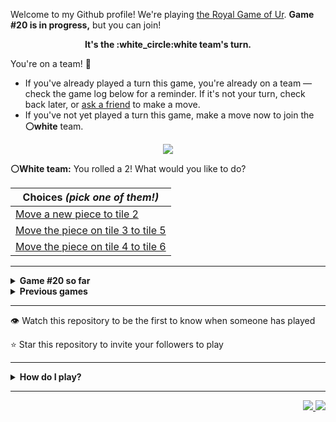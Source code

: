 Welcome to my Github profile!
We're playing
[the Royal Game of Ur](https://en.wikipedia.org/wiki/Royal_Game_of_Ur).
**Game #20 is in progress,** but you can join!

<p align="center">
  <b>It's the
  :white_circle:white
  team's turn.</b>
</p>

You're on a team! :wave:

* If you've already played a turn this game, you're already on a team
  &mdash; check the game log below for a reminder. If it's not your turn,
  check back later, or [ask a
  friend](https://twitter.com/share?text=I'm+playing+The+Royal+Game+of+Ur+on+a+GitHub+profile.+Take+your+turn+at+https://github.com/rossjrw/rossjrw+%23RoyalGameOfUr+%23github) to make a move.
* If you've not yet played a turn this game, make a move now to join the
  **:white_circle:white** team.

<p align="center"><img src="https://raw.githubusercontent.com/rossjrw/rossjrw/play/games/current/board.3061.svg"></p>

  **:white_circle:White team:**
  You rolled a 2!
What would you like to do?

| Choices *(pick one of them!)* |
| --- |
  | [    Move a new piece to tile 2](https://github.com/rossjrw/rossjrw/issues/new?title=ur-move-2%400-0&amp;body=Press+Submit%21+You+don%27t+need+to+edit+this+text+or+do+anything+else.%0D%0A%0D%0ABe+aware+that+your+move+can+take+a+minute+or+two+to+process.) |
  | [    Move the piece on tile 3 to tile 5](https://github.com/rossjrw/rossjrw/issues/new?title=ur-move-2%403-0&amp;body=Press+Submit%21+You+don%27t+need+to+edit+this+text+or+do+anything+else.%0D%0A%0D%0ABe+aware+that+your+move+can+take+a+minute+or+two+to+process.) |
  | [    Move the piece on tile 4 to tile 6](https://github.com/rossjrw/rossjrw/issues/new?title=ur-move-2%404-0&amp;body=Press+Submit%21+You+don%27t+need+to+edit+this+text+or+do+anything+else.%0D%0A%0D%0ABe+aware+that+your+move+can+take+a+minute+or+two+to+process.) |

-----

<details>
<summary><b>Game #20 so far</b></summary>

## Who's on each team?

<table>
    <thead>
      <tr><th colspan=2>Players in this game</th></tr>
    </thead>
    <tbody>
      <tr>
        <td align="right"><b>Black team</b> :black_circle:</td>
        <td>:white_circle: <b> White team</b></td>
      </tr>
      <tr align="center">
        <td><b><a href="https://github.com/tassiaaccioly">@tassiaaccioly</a></b> (29)<br><b><a href="https://github.com/ahujaesh">@ahujaesh</a></b> (1)<br><b><a href="https://github.com/CostasAK">@CostasAK</a></b> (1)<br><b><a href="https://github.com/guibariste">@guibariste</a></b> (1)</td>
        <td><b><a href="https://github.com/Casper-Guo">@Casper-Guo</a></b> (21)<br><b><a href="https://github.com/huuquyet">@huuquyet</a></b> (12)<br><b><a href="https://github.com/Hans5958">@Hans5958</a></b> (4)<br><b><a href="https://github.com/BillyBrown237">@BillyBrown237</a></b> (1)<br><b><a href="https://github.com/garvit-exe">@garvit-exe</a></b> (1)<br><b><a href="https://github.com/igorantun">@igorantun</a></b> (1)</td>
      </tr>
    </tbody>
  </table>

## What's happened so far?

| Time | Turn | Event | Issue | Board |
| :---: | :---: | :--- | :---: | :---: |
  | 12th May 2024 12:02 | **0** | :white_circle: **[@Casper-Guo](https://github.com/Casper-Guo)** started a new game | [#2986](https://github.com/rossjrw/rossjrw/issues/2986) | [link](https://raw.githubusercontent.com/rossjrw/rossjrw/73066a7b1be0b62f57ac1fa58306495de4a8c762/games/current/board.2986.svg) |
  | 12th May 2024 12:06 | **1** | :white_circle: **[@Casper-Guo](https://github.com/Casper-Guo)** moved a white piece onto the board to position 3    | [#2987](https://github.com/rossjrw/rossjrw/issues/2987) | [link](https://raw.githubusercontent.com/rossjrw/rossjrw/f69f83200e25b61ff7a6a6c5e43b54c9b59d0e41/games/current/board.2987.svg) |
  | 12th May 2024 12:41 | **2** | :black_circle: **[@tassiaaccioly](https://github.com/tassiaaccioly)** moved a black piece onto the board to position 2    | [#2988](https://github.com/rossjrw/rossjrw/issues/2988) | [link](https://raw.githubusercontent.com/rossjrw/rossjrw/de8451be939cd24cb6811b3997a97817bc1e63db/games/current/board.2988.svg) |
  | 12th May 2024 13:01 | **3** | :white_circle: **[@Hans5958](https://github.com/Hans5958)** moved a white piece from position 3 to position 4  — claimed a rosette :rosette:  | [#2990](https://github.com/rossjrw/rossjrw/issues/2990) |  |
  | 12th May 2024 13:01 | **4** | :white_circle: **[@Hans5958](https://github.com/Hans5958)** moved a white piece onto the board to position 2    | [#2991](https://github.com/rossjrw/rossjrw/issues/2991) |  |
  | 12th May 2024 13:01 | **5** | :black_circle:  The black team rolled a 0 and their turn was automatically passed | [#2991](https://github.com/rossjrw/rossjrw/issues/2991) | [link](https://raw.githubusercontent.com/rossjrw/rossjrw/160bf1743c11f8ce5964b267cb7adfec0e85f41a/games/current/board.2991.svg) |
  | 12th May 2024 13:01 | **6** | :white_circle:  The white team rolled a 0 and their turn was automatically passed | [#2991](https://github.com/rossjrw/rossjrw/issues/2991) | [link](https://raw.githubusercontent.com/rossjrw/rossjrw/9f68cd61709302963a425f4027de8299911ef8c1/games/current/board.2991.svg) |
  | 12th May 2024 13:48 | **7** | :black_circle: **[@ahujaesh](https://github.com/ahujaesh)** moved a black piece from position 2 to position 4  — claimed a rosette :rosette:  | [#2992](https://github.com/rossjrw/rossjrw/issues/2992) | [link](https://raw.githubusercontent.com/rossjrw/rossjrw/9717928f32243e6c9da8e997b990b4e93c2621b1/games/current/board.2992.svg) |
  | 12th May 2024 15:10 | **8** | :black_circle: **[@tassiaaccioly](https://github.com/tassiaaccioly)** moved a black piece onto the board to position 2    | [#2993](https://github.com/rossjrw/rossjrw/issues/2993) |  |
  | 13th May 2024 01:22 | **9** | :white_circle: **[@huuquyet](https://github.com/huuquyet)** moved a white piece from position 4 to position 6    | [#2994](https://github.com/rossjrw/rossjrw/issues/2994) | [link](https://raw.githubusercontent.com/rossjrw/rossjrw/8a368115f08e08abf99526983c7bb42a0f9b6d97/games/current/board.2994.svg) |
  | 13th May 2024 01:22 | **10** | :black_circle:  The black team rolled a 0 and their turn was automatically passed | [#2994](https://github.com/rossjrw/rossjrw/issues/2994) | [link](https://raw.githubusercontent.com/rossjrw/rossjrw/97485f0b1007ad649f58fd6627917d1e0ce15f2b/games/current/board.2994.svg) |
  | 13th May 2024 01:23 | **11** | :white_circle: **[@huuquyet](https://github.com/huuquyet)** moved a white piece from position 6 to position 7    | [#2995](https://github.com/rossjrw/rossjrw/issues/2995) | [link](https://raw.githubusercontent.com/rossjrw/rossjrw/ad290de343a7449f7cfb6be536e6686ef5a7da94/games/current/board.2995.svg) |
  | 13th May 2024 13:31 | **12** | :black_circle: **[@tassiaaccioly](https://github.com/tassiaaccioly)** moved a black piece onto the board to position 1    | [#2996](https://github.com/rossjrw/rossjrw/issues/2996) | [link](https://raw.githubusercontent.com/rossjrw/rossjrw/e0d099118613fb0396b25100309761440fd1b602/games/current/board.2996.svg) |
  | 13th May 2024 13:33 | **13** | :white_circle: **[@Casper-Guo](https://github.com/Casper-Guo)** moved a white piece from position 2 to position 4  — claimed a rosette :rosette:  | [#2997](https://github.com/rossjrw/rossjrw/issues/2997) | [link](https://raw.githubusercontent.com/rossjrw/rossjrw/cbe8e4bd283cf903d22f3436b1648170b5291d68/games/current/board.2997.svg) |
  | 13th May 2024 13:34 | **14** | :white_circle: **[@Casper-Guo](https://github.com/Casper-Guo)** moved a white piece onto the board to position 3    | [#2998](https://github.com/rossjrw/rossjrw/issues/2998) | [link](https://raw.githubusercontent.com/rossjrw/rossjrw/3335ec3c36268a0fadc87f03fefe5e7197153e01/games/current/board.2998.svg) |
  | 13th May 2024 14:48 | **15** | :black_circle: **[@tassiaaccioly](https://github.com/tassiaaccioly)** moved a black piece from position 1 to position 3    | [#2999](https://github.com/rossjrw/rossjrw/issues/2999) | [link](https://raw.githubusercontent.com/rossjrw/rossjrw/9d7d62734fb9d8ee3f8c1e68385fa89a8ca9cfa2/games/current/board.2999.svg) |
  | 14th May 2024 04:36 | **16** | :white_circle: **[@huuquyet](https://github.com/huuquyet)** moved a white piece from position 7 to position 9    | [#3000](https://github.com/rossjrw/rossjrw/issues/3000) | [link](https://raw.githubusercontent.com/rossjrw/rossjrw/7c95e4fc17e88a0c9f6e15458d14fc95ecb5b585/games/current/board.3000.svg) |
  | 14th May 2024 17:49 | **17** | :black_circle: **[@tassiaaccioly](https://github.com/tassiaaccioly)** moved a black piece from position 4 to position 7    | [#3001](https://github.com/rossjrw/rossjrw/issues/3001) | [link](https://raw.githubusercontent.com/rossjrw/rossjrw/50c270ff1e63d2f2a7f2a7eb1b90b961b031b19a/games/current/board.3001.svg) |
  | 14th May 2024 23:02 | **18** | :white_circle: **[@Casper-Guo](https://github.com/Casper-Guo)** moved a white piece from position 9 to position 10    | [#3002](https://github.com/rossjrw/rossjrw/issues/3002) | [link](https://raw.githubusercontent.com/rossjrw/rossjrw/91de2f7c21b73d781551d1df6b47d345dbdb91eb/games/current/board.3002.svg) |
  | 14th May 2024 23:32 | **19** | :black_circle: **[@tassiaaccioly](https://github.com/tassiaaccioly)** moved a black piece onto the board to position 4  — claimed a rosette :rosette:  | [#3003](https://github.com/rossjrw/rossjrw/issues/3003) | [link](https://raw.githubusercontent.com/rossjrw/rossjrw/383ce3fb1aecd53b6635c66e9156803003b736e1/games/current/board.3003.svg) |
  | 14th May 2024 23:32 | **20** | :black_circle: **[@tassiaaccioly](https://github.com/tassiaaccioly)** moved a black piece from position 7 to position 9    | [#3004](https://github.com/rossjrw/rossjrw/issues/3004) | [link](https://raw.githubusercontent.com/rossjrw/rossjrw/cd579c48ce0733707895ac317bde04121f79507c/games/current/board.3004.svg) |
  | 15th May 2024 00:50 | **21** | :white_circle: **[@BillyBrown237](https://github.com/BillyBrown237)** moved a white piece from position 10 to position 12    | [#3005](https://github.com/rossjrw/rossjrw/issues/3005) | [link](https://raw.githubusercontent.com/rossjrw/rossjrw/95ebcf31527c5359433b07a9c09d7fe03afa23a3/games/current/board.3005.svg) |
  | 15th May 2024 02:05 | **22** | :black_circle: **[@tassiaaccioly](https://github.com/tassiaaccioly)** moved a black piece from position 3 to position 5    | [#3006](https://github.com/rossjrw/rossjrw/issues/3006) | [link](https://raw.githubusercontent.com/rossjrw/rossjrw/44b1f79f8056e3155399d605e69b931fa6c39fd2/games/current/board.3006.svg) |
  | 15th May 2024 02:14 | **23** | :white_circle: **[@Casper-Guo](https://github.com/Casper-Guo)** moved a white piece from position 4 to position 5 — captured a black piece :crossed_swords:   | [#3007](https://github.com/rossjrw/rossjrw/issues/3007) | [link](https://raw.githubusercontent.com/rossjrw/rossjrw/5b421a90d865e2686ebaa5e883c72435ab5aba90/games/current/board.3007.svg) |
  | 15th May 2024 02:17 | **24** | :black_circle: **[@tassiaaccioly](https://github.com/tassiaaccioly)** moved a black piece from position 9 to position 12 — captured a white piece :crossed_swords:   | [#3008](https://github.com/rossjrw/rossjrw/issues/3008) | [link](https://raw.githubusercontent.com/rossjrw/rossjrw/e1638c119ff86ba975e0bd3a118c0f616cc4df1a/games/current/board.3008.svg) |
  | 15th May 2024 02:22 | **25** | :white_circle: **[@Casper-Guo](https://github.com/Casper-Guo)** moved a white piece onto the board to position 4  — claimed a rosette :rosette:  | [#3009](https://github.com/rossjrw/rossjrw/issues/3009) |  |
  | 15th May 2024 02:26 | **26** | :white_circle: **[@Casper-Guo](https://github.com/Casper-Guo)** moved a white piece from position 5 to position 8  — claimed a rosette :rosette:  | [#3010](https://github.com/rossjrw/rossjrw/issues/3010) | [link](https://raw.githubusercontent.com/rossjrw/rossjrw/806122dbef9dd1294973419d8b625ec849e896d9/games/current/board.3010.svg) |
  | 15th May 2024 02:26 | **27** | :white_circle:  The white team rolled a 0 and their turn was automatically passed | [#3010](https://github.com/rossjrw/rossjrw/issues/3010) | [link](https://raw.githubusercontent.com/rossjrw/rossjrw/0a96b521771147ecc0d570b4574165e2dd496e18/games/current/board.3010.svg) |
  | 15th May 2024 02:59 | **28** | :black_circle: **[@tassiaaccioly](https://github.com/tassiaaccioly)** moved a black piece from position 12 to position 14  — claimed a rosette :rosette:  | [#3011](https://github.com/rossjrw/rossjrw/issues/3011) | [link](https://raw.githubusercontent.com/rossjrw/rossjrw/8837d59cc3aba6c1e109bf47414917d6b1ea47a7/games/current/board.3011.svg) |
  | 15th May 2024 02:59 | **29** | :black_circle: **[@tassiaaccioly](https://github.com/tassiaaccioly)** moved a black piece from position 4 to position 7    | [#3012](https://github.com/rossjrw/rossjrw/issues/3012) | [link](https://raw.githubusercontent.com/rossjrw/rossjrw/9d5f6931f28fd4833c052043e55dd3228a4fe2f5/games/current/board.3012.svg) |
  | 15th May 2024 04:51 | **30** | :white_circle: **[@huuquyet](https://github.com/huuquyet)** moved a white piece from position 4 to position 7 — captured a black piece :crossed_swords:   | [#3013](https://github.com/rossjrw/rossjrw/issues/3013) | [link](https://raw.githubusercontent.com/rossjrw/rossjrw/f2210a58ca56dc89cf5d93439f6b413267b5a406/games/current/board.3013.svg) |
  | 15th May 2024 16:56 | **31** | :black_circle: **[@tassiaaccioly](https://github.com/tassiaaccioly)** moved a black piece from position 2 to position 3    | [#3014](https://github.com/rossjrw/rossjrw/issues/3014) | [link](https://raw.githubusercontent.com/rossjrw/rossjrw/8c16b42e979d2bf87e333514e9005c9322545320/games/current/board.3014.svg) |
  | 17th May 2024 14:52 | **32** | :white_circle: **[@Casper-Guo](https://github.com/Casper-Guo)** moved a white piece from position 7 to position 10    | [#3015](https://github.com/rossjrw/rossjrw/issues/3015) | [link](https://raw.githubusercontent.com/rossjrw/rossjrw/9997f06ff78985ae48dfe22f743bd141ebe882b0/games/current/board.3015.svg) |
  | 17th May 2024 16:42 | **33** | :black_circle: **[@tassiaaccioly](https://github.com/tassiaaccioly)** moved a black piece from position 3 to position 5    | [#3016](https://github.com/rossjrw/rossjrw/issues/3016) | [link](https://raw.githubusercontent.com/rossjrw/rossjrw/d474f9c2a8ed8f23b1c8ff8e4e50590e62678be0/games/current/board.3016.svg) |
  | 18th May 2024 19:14 | **34** | :white_circle: **[@Casper-Guo](https://github.com/Casper-Guo)** moved a white piece from position 10 to position 13    | [#3017](https://github.com/rossjrw/rossjrw/issues/3017) | [link](https://raw.githubusercontent.com/rossjrw/rossjrw/3ad3e7abfeb164b0fedcfcdab7f9e9d0caada1db/games/current/board.3017.svg) |
  | 19th May 2024 00:31 | **35** | :black_circle: **[@tassiaaccioly](https://github.com/tassiaaccioly)** moved a black piece onto the board to position 4  — claimed a rosette :rosette:  | [#3018](https://github.com/rossjrw/rossjrw/issues/3018) | [link](https://raw.githubusercontent.com/rossjrw/rossjrw/eff59d0291512295d8b2fd0a06ef2b6ec87f294c/games/current/board.3018.svg) |
  | 19th May 2024 00:31 | **36** | :black_circle: **[@tassiaaccioly](https://github.com/tassiaaccioly)** moved a black piece from position 4 to position 7    | [#3019](https://github.com/rossjrw/rossjrw/issues/3019) | [link](https://raw.githubusercontent.com/rossjrw/rossjrw/b6440038cb803e8a6ed958d7e96eb4c1bb52e77d/games/current/board.3019.svg) |
  | 19th May 2024 09:54 | **37** | :white_circle: **[@Casper-Guo](https://github.com/Casper-Guo)** moved a white piece onto the board to position 4  — claimed a rosette :rosette:  | [#3020](https://github.com/rossjrw/rossjrw/issues/3020) | [link](https://raw.githubusercontent.com/rossjrw/rossjrw/de2d7b57d13e7f9a11fb1b9b1a6e2b440a529f92/games/current/board.3020.svg) |
  | 19th May 2024 09:55 | **38** | :white_circle: **[@Casper-Guo](https://github.com/Casper-Guo)** moved a white piece from position 13 to position 14  — claimed a rosette :rosette:  | [#3021](https://github.com/rossjrw/rossjrw/issues/3021) | [link](https://raw.githubusercontent.com/rossjrw/rossjrw/33b45584749c5894a7ab0d10a32c395285f4ec6e/games/current/board.3021.svg) |
  | 20th May 2024 15:04 | **39** | :white_circle: **[@Hans5958](https://github.com/Hans5958)** moved a white piece from position 4 to position 7 — captured a black piece :crossed_swords:   | [#3022](https://github.com/rossjrw/rossjrw/issues/3022) | [link](https://raw.githubusercontent.com/rossjrw/rossjrw/0d47bf53f4d2df36ea293ab781e443247e044056/games/current/board.3022.svg) |
  | 20th May 2024 17:12 | **40** | :black_circle: **[@tassiaaccioly](https://github.com/tassiaaccioly)** moved a black piece onto the board to position 1    | [#3023](https://github.com/rossjrw/rossjrw/issues/3023) | [link](https://raw.githubusercontent.com/rossjrw/rossjrw/12bd90a36216cc3a4f8c416084e6ac4e6a6b096d/games/current/board.3023.svg) |
  | 21st May 2024 02:55 | **41** | :white_circle: **[@huuquyet](https://github.com/huuquyet)** moved a white piece from position 8 to position 10    | [#3024](https://github.com/rossjrw/rossjrw/issues/3024) | [link](https://raw.githubusercontent.com/rossjrw/rossjrw/3c2174518aa7b5e0ed73e488f985677e38974373/games/current/board.3024.svg) |
  | 21st May 2024 03:12 | **42** | :black_circle: **[@tassiaaccioly](https://github.com/tassiaaccioly)** moved a black piece onto the board to position 4  — claimed a rosette :rosette:  | [#3025](https://github.com/rossjrw/rossjrw/issues/3025) | [link](https://raw.githubusercontent.com/rossjrw/rossjrw/5ba3d66e8471f6fc3839f3983f7a5ff09920bb83/games/current/board.3025.svg) |
  | 21st May 2024 03:13 | **43** | :black_circle: **[@tassiaaccioly](https://github.com/tassiaaccioly)** moved a black piece from position 5 to position 7 — captured a white piece :crossed_swords:   | [#3026](https://github.com/rossjrw/rossjrw/issues/3026) | [link](https://raw.githubusercontent.com/rossjrw/rossjrw/d3220376f172eed9495c36ef0e2cf800cbd4791f/games/current/board.3026.svg) |
  | 21st May 2024 03:45 | **44** | :white_circle: **[@huuquyet](https://github.com/huuquyet)** moved a white piece from position 10 to position 13    | [#3027](https://github.com/rossjrw/rossjrw/issues/3027) | [link](https://raw.githubusercontent.com/rossjrw/rossjrw/0b83f08c8c36ab30f4f0fbb9004c72e90fcc2887/games/current/board.3027.svg) |
  | 21st May 2024 04:02 | **45** | :black_circle: **[@tassiaaccioly](https://github.com/tassiaaccioly)** moved a black piece from position 7 to position 10    | [#3028](https://github.com/rossjrw/rossjrw/issues/3028) | [link](https://raw.githubusercontent.com/rossjrw/rossjrw/bca7dafa3c28e7735a773e5120eaf032c738ed62/games/current/board.3028.svg) |
  | 21st May 2024 04:42 | **46** | :white_circle: **[@huuquyet](https://github.com/huuquyet)** moved a white piece onto the board to position 4  — claimed a rosette :rosette:  | [#3029](https://github.com/rossjrw/rossjrw/issues/3029) | [link](https://raw.githubusercontent.com/rossjrw/rossjrw/f4bb5e3aca8547c01c4a37a646cab6a50ab55e54/games/current/board.3029.svg) |
  | 21st May 2024 04:42 | **47** | :white_circle: **[@huuquyet](https://github.com/huuquyet)** ascended a white piece from position 14 :rocket:    | [#3030](https://github.com/rossjrw/rossjrw/issues/3030) | [link](https://raw.githubusercontent.com/rossjrw/rossjrw/b9d483aeb6e3c584de97e8c36b5d3ec81a586e75/games/current/board.3030.svg) |
  | 21st May 2024 06:44 | **48** | :black_circle: **[@CostasAK](https://github.com/CostasAK)** moved a black piece from position 10 to position 12    | [#3031](https://github.com/rossjrw/rossjrw/issues/3031) |  |
  | 21st May 2024 08:15 | **49** | :white_circle: **[@Casper-Guo](https://github.com/Casper-Guo)** moved a white piece onto the board to position 2    | [#3032](https://github.com/rossjrw/rossjrw/issues/3032) | [link](https://raw.githubusercontent.com/rossjrw/rossjrw/ec577984f2ed736ae9b033fdbad561799e3bc100/games/current/board.3032.svg) |
  | 21st May 2024 08:15 | **50** | :black_circle:  The black team rolled a 0 and their turn was automatically passed | [#3032](https://github.com/rossjrw/rossjrw/issues/3032) | [link](https://raw.githubusercontent.com/rossjrw/rossjrw/d387d15d1c210a02bc7816106557974bbca7fe28/games/current/board.3032.svg) |
  | 21st May 2024 23:30 | **51** | :white_circle: **[@Casper-Guo](https://github.com/Casper-Guo)** moved a white piece onto the board to position 1    | [#3035](https://github.com/rossjrw/rossjrw/issues/3035) | [link](https://raw.githubusercontent.com/rossjrw/rossjrw/4c42fdb7c7e077b4f269897a71d97abe4bb716e2/games/current/board.3035.svg) |
  | 22nd May 2024 01:46 | **52** | :black_circle: **[@tassiaaccioly](https://github.com/tassiaaccioly)** moved a black piece onto the board to position 2    | [#3036](https://github.com/rossjrw/rossjrw/issues/3036) | [link](https://raw.githubusercontent.com/rossjrw/rossjrw/db6ac052efbcdd95d00167626f1fb9ccc63bcf4e/games/current/board.3036.svg) |
  | 22nd May 2024 07:30 | **53** | :white_circle: **[@Hans5958](https://github.com/Hans5958)** ascended a white piece from position 13 :rocket:    | [#3037](https://github.com/rossjrw/rossjrw/issues/3037) | [link](https://raw.githubusercontent.com/rossjrw/rossjrw/46409bd98f1ad5c7bdf8d9cc98979ecdbb6caed5/games/current/board.3037.svg) |
  | 22nd May 2024 08:54 | **54** | :black_circle: **[@guibariste](https://github.com/guibariste)** moved a black piece from position 1 to position 3    | [#3038](https://github.com/rossjrw/rossjrw/issues/3038) | [link](https://raw.githubusercontent.com/rossjrw/rossjrw/141db06f5798f05db9781ef51c2d79a52a51f763/games/current/board.3038.svg) |
  | 23rd May 2024 06:06 | **55** | :white_circle: **[@garvit-exe](https://github.com/garvit-exe)** moved a white piece from position 4 to position 5    | [#3039](https://github.com/rossjrw/rossjrw/issues/3039) | [link](https://raw.githubusercontent.com/rossjrw/rossjrw/7d987af2844e05061a66c88dd43766e1bb758e6b/games/current/board.3039.svg) |
  | 23rd May 2024 06:10 | **56** | :black_circle: **[@tassiaaccioly](https://github.com/tassiaaccioly)** moved a black piece from position 2 to position 5 — captured a white piece :crossed_swords:   | [#3041](https://github.com/rossjrw/rossjrw/issues/3041) | [link](https://raw.githubusercontent.com/rossjrw/rossjrw/d607eb1d76721d215227941cfb9e8f54fbe8eadf/games/current/board.3041.svg) |
  | 23rd May 2024 15:03 | **57** | :white_circle: **[@Casper-Guo](https://github.com/Casper-Guo)** moved a white piece from position 1 to position 4  — claimed a rosette :rosette:  | [#3042](https://github.com/rossjrw/rossjrw/issues/3042) | [link](https://raw.githubusercontent.com/rossjrw/rossjrw/9501fd2dc56d65c483187c0491af498b2bbedf4b/games/current/board.3042.svg) |
  | 23rd May 2024 15:04 | **58** | :white_circle: **[@Casper-Guo](https://github.com/Casper-Guo)** moved a white piece from position 3 to position 5 — captured a black piece :crossed_swords:   | [#3043](https://github.com/rossjrw/rossjrw/issues/3043) | [link](https://raw.githubusercontent.com/rossjrw/rossjrw/385ee22c61b0707aca515cecbf84551e607a6336/games/current/board.3043.svg) |
  | 23rd May 2024 16:55 | **59** | :black_circle: **[@tassiaaccioly](https://github.com/tassiaaccioly)** moved a black piece from position 3 to position 5 — captured a white piece :crossed_swords:   | [#3044](https://github.com/rossjrw/rossjrw/issues/3044) | [link](https://raw.githubusercontent.com/rossjrw/rossjrw/46fae980aa0c5b632e594885cd398b674fd37852/games/current/board.3044.svg) |
  | 24th May 2024 00:15 | **60** | :white_circle: **[@Casper-Guo](https://github.com/Casper-Guo)** moved a white piece from position 4 to position 5 — captured a black piece :crossed_swords:   | [#3045](https://github.com/rossjrw/rossjrw/issues/3045) | [link](https://raw.githubusercontent.com/rossjrw/rossjrw/2bab670b9bc4f0870bf403f71473a5ac54f9d19b/games/current/board.3045.svg) |
  | 24th May 2024 02:09 | **61** | :black_circle: **[@tassiaaccioly](https://github.com/tassiaaccioly)** moved a black piece from position 4 to position 5 — captured a white piece :crossed_swords:   | [#3046](https://github.com/rossjrw/rossjrw/issues/3046) | [link](https://raw.githubusercontent.com/rossjrw/rossjrw/f4c525fcad747d8fa52735c85fd9514a8c817b3d/games/current/board.3046.svg) |
  | 24th May 2024 10:48 | **62** | :white_circle: **[@huuquyet](https://github.com/huuquyet)** moved a white piece from position 2 to position 4  — claimed a rosette :rosette:  | [#3047](https://github.com/rossjrw/rossjrw/issues/3047) | [link](https://raw.githubusercontent.com/rossjrw/rossjrw/06a2294f716a30608dcab8f1d536ff49ad8c61d8/games/current/board.3047.svg) |
  | 24th May 2024 10:48 | **63** | :white_circle: **[@huuquyet](https://github.com/huuquyet)** moved a white piece from position 4 to position 5 — captured a black piece :crossed_swords:   | [#3048](https://github.com/rossjrw/rossjrw/issues/3048) | [link](https://raw.githubusercontent.com/rossjrw/rossjrw/2ddb7416c02b80f74287d65f29adf62f62c79395/games/current/board.3048.svg) |
  | 24th May 2024 13:34 | **64** | :black_circle: **[@tassiaaccioly](https://github.com/tassiaaccioly)** moved a black piece onto the board to position 2    | [#3049](https://github.com/rossjrw/rossjrw/issues/3049) | [link](https://raw.githubusercontent.com/rossjrw/rossjrw/71ea957ac7ded1aaac904e0062f4c3b84e88cf2f/games/current/board.3049.svg) |
  | 25th May 2024 19:49 | **65** | :white_circle: **[@igorantun](https://github.com/igorantun)** moved a white piece from position 5 to position 7    | [#3050](https://github.com/rossjrw/rossjrw/issues/3050) | [link](https://raw.githubusercontent.com/rossjrw/rossjrw/1dedb781e07cc83e41bb947d77825ebc7ff40e8e/games/current/board.3050.svg) |
  | 25th May 2024 20:01 | **66** | :black_circle: **[@tassiaaccioly](https://github.com/tassiaaccioly)** moved a black piece from position 12 to position 13    | [#3051](https://github.com/rossjrw/rossjrw/issues/3051) | [link](https://raw.githubusercontent.com/rossjrw/rossjrw/b47e9dbfe3534c87c939d6eb6916825599b96cb5/games/current/board.3051.svg) |
  | 26th May 2024 03:35 | **67** | :white_circle: **[@huuquyet](https://github.com/huuquyet)** moved a white piece from position 7 to position 9    | [#3052](https://github.com/rossjrw/rossjrw/issues/3052) | [link](https://raw.githubusercontent.com/rossjrw/rossjrw/595c75e9fa30753afc484dec17ff8cd3bfd143c5/games/current/board.3052.svg) |
  | 26th May 2024 12:40 | **68** | :black_circle: **[@tassiaaccioly](https://github.com/tassiaaccioly)** moved a black piece from position 2 to position 5    | [#3053](https://github.com/rossjrw/rossjrw/issues/3053) | [link](https://raw.githubusercontent.com/rossjrw/rossjrw/3b60ce329f6e713139ef0174d8d03a242a0e728e/games/current/board.3053.svg) |
  | 26th May 2024 16:16 | **69** | :white_circle: **[@Casper-Guo](https://github.com/Casper-Guo)** moved a white piece onto the board to position 1    | [#3054](https://github.com/rossjrw/rossjrw/issues/3054) | [link](https://raw.githubusercontent.com/rossjrw/rossjrw/d7194c1df1c5784a14add7b62e99987f468184b6/games/current/board.3054.svg) |
  | 26th May 2024 16:32 | **70** | :black_circle: **[@tassiaaccioly](https://github.com/tassiaaccioly)** moved a black piece onto the board to position 1    | [#3055](https://github.com/rossjrw/rossjrw/issues/3055) | [link](https://raw.githubusercontent.com/rossjrw/rossjrw/730c12817349634edfe4e64875f17c41717b1a63/games/current/board.3055.svg) |
  | 26th May 2024 16:38 | **71** | :white_circle: **[@Casper-Guo](https://github.com/Casper-Guo)** moved a white piece onto the board to position 4  — claimed a rosette :rosette:  | [#3056](https://github.com/rossjrw/rossjrw/issues/3056) | [link](https://raw.githubusercontent.com/rossjrw/rossjrw/8da92d2aa9ad37e049d1f3f0ba48777e25370a91/games/current/board.3056.svg) |
  | 26th May 2024 16:40 | **72** | :white_circle: **[@Casper-Guo](https://github.com/Casper-Guo)** moved a white piece onto the board to position 3    | [#3057](https://github.com/rossjrw/rossjrw/issues/3057) | [link](https://raw.githubusercontent.com/rossjrw/rossjrw/26cc98a7a940b2767d271f345383e4ccbb833054/games/current/board.3057.svg) |
  | 26th May 2024 17:10 | **73** | :black_circle: **[@tassiaaccioly](https://github.com/tassiaaccioly)** moved a black piece from position 5 to position 7    | [#3058](https://github.com/rossjrw/rossjrw/issues/3058) | [link](https://raw.githubusercontent.com/rossjrw/rossjrw/26477c3e2eddd0b61d7d361a590b6053a6ac2700/games/current/board.3058.svg) |
  | 27th May 2024 12:10 | **74** | :white_circle: **[@huuquyet](https://github.com/huuquyet)** moved a white piece from position 9 to position 11    | [#3059](https://github.com/rossjrw/rossjrw/issues/3059) | [link](https://raw.githubusercontent.com/rossjrw/rossjrw/fd735d054492e783a802f19031f7aaca452a6fc3/games/current/board.3059.svg) |
  | 27th May 2024 13:55 | **75** | :black_circle: **[@tassiaaccioly](https://github.com/tassiaaccioly)** moved a black piece from position 7 to position 9    | [#3060](https://github.com/rossjrw/rossjrw/issues/3060) | [link](https://raw.githubusercontent.com/rossjrw/rossjrw/9c58076dbed2607a2579d0e2a56ae3eeb890607f/games/current/board.3060.svg) |
  | 28th May 2024 09:29 | **76** | :white_circle: **[@Casper-Guo](https://github.com/Casper-Guo)** moved a white piece from position 11 to position 14  — claimed a rosette :rosette:  | [#3061](https://github.com/rossjrw/rossjrw/issues/3061) |  |

</details>

<details>
<summary><b>Previous games</b></summary>

## Previous games

1. A game was started on 30th Jul 2020 by **[@rossjrw](https://github.com/rossjrw)** and ended on 4th Dec 2020. 
   * The :white_circle:white team won. 
   * 64 players played 166 moves across 4 months and 5 days. 
   * The :black_circle:black team captured 9 white pieces and claimed 12 rosettes. 
   * The :white_circle:white team captured 10 black pieces and claimed 18 rosettes. 
   * The MVP of the winning team was **[@1ethanhansen](https://github.com/1ethanhansen)**, who played 48 moves. 
   * The winning move was made by **[@qbtl](https://github.com/qbtl)** ([#269](https://github.com/rossjrw/rossjrw/issues/269)).
1. A game was started on 4th Dec 2020 by **[@1ethanhansen](https://github.com/1ethanhansen)** and ended on 11th Jan 2021. 
   * The :black_circle:black team won. 
   * 27 players played 145 moves across 1 month and 1 week. 
   * The :black_circle:black team captured 7 white pieces and claimed 16 rosettes. 
   * The :white_circle:white team captured 6 black pieces and claimed 14 rosettes. 
   * The MVP of the winning team was **[@shpatrickguo](https://github.com/shpatrickguo)**, who played 26 moves. 
   * The winning move was made by **[@shpatrickguo](https://github.com/shpatrickguo)** ([#424](https://github.com/rossjrw/rossjrw/issues/424)).
1. A game was started on 11th Jan 2021 by **[@BaptisteMartinet](https://github.com/BaptisteMartinet)** and ended on 11th Feb 2021. 
   * The :white_circle:white team won. 
   * 17 players played 118 moves across 1 month and 12 hours. 
   * The :black_circle:black team captured 2 white pieces and claimed 11 rosettes. 
   * The :white_circle:white team captured 8 black pieces and claimed 14 rosettes. 
   * The MVP of the winning team was **[@1ethanhansen](https://github.com/1ethanhansen)**, who played 45 moves. 
   * The winning move was made by **[@1ethanhansen](https://github.com/1ethanhansen)** ([#535](https://github.com/rossjrw/rossjrw/issues/535)).
1. A game was started on 11th Feb 2021 by **[@1ethanhansen](https://github.com/1ethanhansen)** and ended on 5th Mar 2021. 
   * The :white_circle:white team won. 
   * 17 players played 175 moves across 3 weeks and 22 hours. 
   * The :black_circle:black team captured 12 white pieces and claimed 17 rosettes. 
   * The :white_circle:white team captured 13 black pieces and claimed 18 rosettes. 
   * The MVP of the winning team was **[@1ethanhansen](https://github.com/1ethanhansen)**, who played 48 moves. 
   * The winning move was made by **[@1ethanhansen](https://github.com/1ethanhansen)** ([#702](https://github.com/rossjrw/rossjrw/issues/702)).
1. A game was started on 6th Mar 2021 by **[@shpatrickguo](https://github.com/shpatrickguo)** and ended on 10th May 2021. 
   * The :black_circle:black team won. 
   * 42 players played 162 moves across 2 months and 4 days. 
   * The :black_circle:black team captured 12 white pieces and claimed 17 rosettes. 
   * The :white_circle:white team captured 9 black pieces and claimed 19 rosettes. 
   * The MVP of the winning team was **[@shpatrickguo](https://github.com/shpatrickguo)**, who played 22 moves. 
   * The winning move was made by **[@crxssed7](https://github.com/crxssed7)** ([#864](https://github.com/rossjrw/rossjrw/issues/864)).
1. A game was started on 10th May 2021 by **[@HAUDRAUFHAUN](https://github.com/HAUDRAUFHAUN)** and ended on 17th Jul 2021. 
   * The :white_circle:white team won. 
   * 34 players played 167 moves across 2 months and 6 days. 
   * The :black_circle:black team captured 7 white pieces and claimed 14 rosettes. 
   * The :white_circle:white team captured 10 black pieces and claimed 18 rosettes. 
   * The MVP of the winning team was **[@1ethanhansen](https://github.com/1ethanhansen)**, who played 31 moves. 
   * The winning move was made by **[@1ethanhansen](https://github.com/1ethanhansen)** ([#1024](https://github.com/rossjrw/rossjrw/issues/1024)).
1. A game was started on 17th Jul 2021 by **[@1ethanhansen](https://github.com/1ethanhansen)** and ended on 19th Oct 2021. 
   * The :black_circle:black team won. 
   * 48 players played 153 moves across 3 months and 3 days. 
   * The :black_circle:black team captured 6 white pieces and claimed 17 rosettes. 
   * The :white_circle:white team captured 6 black pieces and claimed 15 rosettes. 
   * The MVP of the winning team was **[@PkmnQ](https://github.com/PkmnQ)**, who played 13 moves. 
   * The winning move was made by **[@OmKakatkar](https://github.com/OmKakatkar)** ([#1175](https://github.com/rossjrw/rossjrw/issues/1175)).
1. A game was started on 19th Oct 2021 by **[@OmKakatkar](https://github.com/OmKakatkar)** and ended on 29th Oct 2021. 
   * The :white_circle:white team won. 
   * 13 players played 135 moves across 1 week and 3 days. 
   * The :black_circle:black team captured 5 white pieces and claimed 13 rosettes. 
   * The :white_circle:white team captured 6 black pieces and claimed 15 rosettes. 
   * The MVP of the winning team was **[@Timemaster111](https://github.com/Timemaster111)**, who played 46 moves. 
   * The winning move was made by **[@Timemaster111](https://github.com/Timemaster111)** ([#1342](https://github.com/rossjrw/rossjrw/issues/1342)).
1. A game was started on 29th Oct 2021 by **[@jbmagination](https://github.com/jbmagination)** and ended on 15th May 2022. 
   * The :white_circle:white team won. 
   * 80 players played 187 moves across 6 months and 2 weeks. 
   * The :black_circle:black team captured 11 white pieces and claimed 17 rosettes. 
   * The :white_circle:white team captured 13 black pieces and claimed 19 rosettes. 
   * The MVP of the winning team was **[@nirakon](https://github.com/nirakon)**, who played 18 moves. 
   * The winning move was made by **[@Madflows](https://github.com/Madflows)** ([#1534](https://github.com/rossjrw/rossjrw/issues/1534)).
1. A game was started on 15th May 2022 by **[@VikashPR](https://github.com/VikashPR)** and ended on 29th Dec 2022. 
   * The :white_circle:white team won. 
   * 109 players played 177 moves across 7 months and 2 weeks. 
   * The :black_circle:black team captured 9 white pieces and claimed 23 rosettes. 
   * The :white_circle:white team captured 11 black pieces and claimed 19 rosettes. 
   * The MVP of the winning team was **[@LAPCoder](https://github.com/LAPCoder)**, who played 11 moves. 
   * The winning move was made by **[@LAPCoder](https://github.com/LAPCoder)** ([#1726](https://github.com/rossjrw/rossjrw/issues/1726)).
1. A game was started on 29th Dec 2022 by **[@CostasAK](https://github.com/CostasAK)** and ended on 30th Dec 2022. 
   * The :black_circle:black team won. 
   * 4 players played 121 moves across 19 hours and 41 minutes. 
   * The :black_circle:black team captured 6 white pieces and claimed 14 rosettes. 
   * The :white_circle:white team captured 4 black pieces and claimed 15 rosettes. 
   * The MVP of the winning team was **[@CostasAK](https://github.com/CostasAK)**, who played 59 moves. 
   * The winning move was made by **[@CostasAK](https://github.com/CostasAK)** ([#1844](https://github.com/rossjrw/rossjrw/issues/1844)).
1. A game was started on 30th Dec 2022 by **[@TejaTadepalli](https://github.com/TejaTadepalli)** and ended on 27th Jan 2023. 
   * The :white_circle:white team won. 
   * 17 players played 158 moves across 4 weeks and 1 hour. 
   * The :black_circle:black team captured 9 white pieces and claimed 18 rosettes. 
   * The :white_circle:white team captured 12 black pieces and claimed 18 rosettes. 
   * The MVP of the winning team was **[@TejaTadepalli](https://github.com/TejaTadepalli)**, who played 59 moves. 
   * The winning move was made by **[@TejaTadepalli](https://github.com/TejaTadepalli)** ([#1994](https://github.com/rossjrw/rossjrw/issues/1994)).
1. A game was started on 27th Jan 2023 by **[@TejaTadepalli](https://github.com/TejaTadepalli)** and ended on 14th Mar 2023. 
   * The :white_circle:white team won. 
   * 20 players played 153 moves across 1 month and 2 weeks. 
   * The :black_circle:black team captured 6 white pieces and claimed 17 rosettes. 
   * The :white_circle:white team captured 6 black pieces and claimed 16 rosettes. 
   * The MVP of the winning team was **[@TejaTadepalli](https://github.com/TejaTadepalli)**, who played 65 moves. 
   * The winning move was made by **[@TejaTadepalli](https://github.com/TejaTadepalli)** ([#2145](https://github.com/rossjrw/rossjrw/issues/2145)).
1. A game was started on 14th Mar 2023 by **[@Murdeala](https://github.com/Murdeala)** and ended on 13th Apr 2023. 
   * The :white_circle:white team won. 
   * 19 players played 141 moves across 4 weeks and 1 day. 
   * The :black_circle:black team captured 4 white pieces and claimed 18 rosettes. 
   * The :white_circle:white team captured 12 black pieces and claimed 16 rosettes. 
   * The MVP of the winning team was **[@CostasAK](https://github.com/CostasAK)**, who played 71 moves. 
   * The winning move was made by **[@CostasAK](https://github.com/CostasAK)** ([#2275](https://github.com/rossjrw/rossjrw/issues/2275)).
1. A game was started on 13th Apr 2023 by **[@thisiscoding1234](https://github.com/thisiscoding1234)** and ended on 7th Jul 2023. 
   * The :black_circle:black team won. 
   * 48 players played 122 moves across 2 months and 3 weeks. 
   * The :black_circle:black team captured 11 white pieces and claimed 15 rosettes. 
   * The :white_circle:white team captured 4 black pieces and claimed 9 rosettes. 
   * The MVP of the winning team was **[@Murdeala](https://github.com/Murdeala)**, who played 37 moves. 
   * The winning move was made by **[@WKL10086](https://github.com/WKL10086)** ([#2460](https://github.com/rossjrw/rossjrw/issues/2460)).
1. A game was started on 7th Jul 2023 by **[@kztera](https://github.com/kztera)** and ended on 26th Oct 2023. 
   * The :white_circle:white team won. 
   * 38 players played 142 moves across 3 months and 2 weeks. 
   * The :black_circle:black team captured 5 white pieces and claimed 14 rosettes. 
   * The :white_circle:white team captured 12 black pieces and claimed 14 rosettes. 
   * The MVP of the winning team was **[@CostasAK](https://github.com/CostasAK)**, who played 53 moves. 
   * The winning move was made by **[@CostasAK](https://github.com/CostasAK)** ([#2612](https://github.com/rossjrw/rossjrw/issues/2612)).
1. A game was started on 27th Oct 2023 by **[@blacksmithop](https://github.com/blacksmithop)** and ended on 3rd Dec 2023. 
   * The :black_circle:black team won. 
   * 22 players played 55 moves across 1 month and 6 days. 
   * The :black_circle:black team captured 5 white pieces and claimed 11 rosettes. 
   * The :white_circle:white team captured 0 black pieces and claimed 3 rosettes. 
   * The MVP of the winning team was **[@CostasAK](https://github.com/CostasAK)**, who played 26 moves. 
   * The winning move was made by **[@CostasAK](https://github.com/CostasAK)** ([#2664](https://github.com/rossjrw/rossjrw/issues/2664)).
1. A game was started on 4th Dec 2023 by **[@joshuajohncohen](https://github.com/joshuajohncohen)** and ended on 11th Apr 2024. 
   * The :black_circle:black team won. 
   * 44 players played 133 moves across 4 months and 6 days. 
   * The :black_circle:black team captured 11 white pieces and claimed 16 rosettes. 
   * The :white_circle:white team captured 5 black pieces and claimed 12 rosettes. 
   * The MVP of the winning team was **[@CostasAK](https://github.com/CostasAK)**, who played 49 moves. 
   * The winning move was made by **[@tassiaaccioly](https://github.com/tassiaaccioly)** ([#2796](https://github.com/rossjrw/rossjrw/issues/2796)).
1. A game was started on 11th Apr 2024 by **[@tassiaaccioly](https://github.com/tassiaaccioly)** and ended on 12th May 2024. 
   * The :white_circle:white team won. 
   * 16 players played 206 moves across 1 month and 22 hours. 
   * The :black_circle:black team captured 13 white pieces and claimed 22 rosettes. 
   * The :white_circle:white team captured 16 black pieces and claimed 25 rosettes. 
   * The MVP of the winning team was **[@Casper-Guo](https://github.com/Casper-Guo)**, who played 75 moves. 
   * The winning move was made by **[@Casper-Guo](https://github.com/Casper-Guo)** ([#2985](https://github.com/rossjrw/rossjrw/issues/2985)).

</details>

-----

:eye: Watch this repository to be the first to know when someone has played

:star: Star this repository to invite your followers to play

-----

<details>
<summary><b>How do I play?</b></summary>

## Rules of the game

It's the **:white_circle:white** team versus the **:black_circle:black**
team.

The first team to **:rocket:ascend** all 7 of their pieces **:crown:wins**.
Your goal is to achieve that, and to block the other team from doing the
same.

_(Learn more about the rules of the Royal Game of Ur at
[RoyalUr.net/learn](https://royalur.net/learn/), or watch [Tom Scott play
against Irving Finkel](https://www.youtube.com/watch?v=WZskjLq040I) in
2017.)_

### Movement

Each turn starts by rolling 4 binary dice, which results in a number from 0
to 4. The current team gets to move one of their pieces by that many tiles.

All 14 pieces start on position 0 (the space just before tile 1).

### :rocket:Ascension

Moving a piece onto position 15 (the imaginary space after tile 14) causes
that piece to leave the board forever. This is **:rocket:ascension**, and
is the goal of the game &mdash; the first team to ascend all 7 of their
pieces wins.

### :crossed_swords:Capturing

You will move your pieces along the tiles from tile 1 to tile 14.

The tiles on your side of the board (tiles 1 through 4, 13, and 14) are
safe &mdash; only your pieces can be there. However, the tiles in the
middle (tiles 5 through 12) are unsafe &mdash; your opponent's pieces can
also be here. If one team's piece lands on the same tile as another team's
piece, the piece that was landed on is **:crossed_swords:captured**! It
goes all the way back to position 0.

### :rosette:Rosettes

If a piece lands on a **:rosette:rosette** (tiles 4, 8, and 14), that team
gets to immediately take another turn.

A piece that is on the rosette on tile 8 *cannot be
**:crossed_swords:captured***. A piece trying to capture it will simply
bounce off onto tile 9.

## How to play

Playing Ur on my GitHub profile is easy. The dice have already been rolled
for you &mdash; all you have to do is decide what to do with them. Anyone
with a GitHub account can play.

Anyone can join either team at any time, but once you're in a team, you're
locked into it until the game ends. You won't be able to play a move when
it's the other team's turn.

The list of links below the board image shows each possible move. Clicking
one of those will take you to a page where you can create an issue in this
repository, where all you have to do is click submit to play your move.

It will take a moment for Github Actions to acknowledge your move, but once
it does, you'll see it react with the 'eyes' emoji (:eyes:). A few seconds
later it will react with the 'rocket' emoji (:rocket:) to let you know that
your move was successful, then leave a comment explaining what happened,
and it'll also make a commit to record your move.

_(If you don't see any of that, then something went wrong. Ping me in your
issue by typing `cc @rossjrw`, and I'll take a look.)_

Note that if your team has no possible moves &mdash; for example by rolling a 0
&mdash; your turn will be automatically skipped. The event log will let you
know if this has happened.

## Behind the scenes

Check out the [`source` branch of this repository](https://github.com/rossjrw/rossjrw/tree/source) for the source
code and a little commentary on the inspiration behind this project.

### Contributing

I welcome bug reports, feature suggestions and pull requests! Just make
sure you ping me in your issue or PR by adding `cc @rossjrw`, as I don't receive notifications for new issues in this repository
(for hopefully obvious reasons).

</details>

-----

<p align="right">
  <a href="https://github.com/rossjrw/rossjrw/actions?query=workflow:build">
    <img src="https://github.com/rossjrw/rossjrw/workflows/build/badge.svg?branch=source"/>
  </a>
  <a href="https://github.com/rossjrw/rossjrw/actions?query=workflow:play">
    <img src="https://github.com/rossjrw/rossjrw/workflows/play/badge.svg?branch=play"/>
  </a>
</p>
